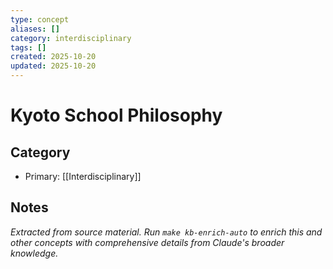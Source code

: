 ```yaml
---
type: concept
aliases: []
category: interdisciplinary
tags: []
created: 2025-10-20
updated: 2025-10-20
---
```


# Kyoto School Philosophy

## Category

- Primary: [[Interdisciplinary]]

## Notes

*Extracted from source material. Run `make kb-enrich-auto` to enrich this and other concepts with comprehensive details from Claude's broader knowledge.*

